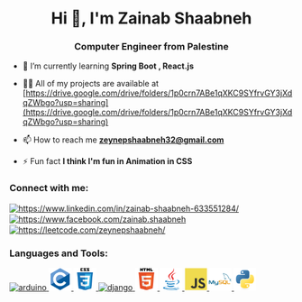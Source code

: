 <h1 align="center">Hi 👋, I'm Zainab Shaabneh</h1>
<h3 align="center">Computer Engineer from Palestine</h3>

- 🌱 I’m currently learning **Spring Boot , React.js**

- 👨‍💻 All of my projects are available at [https://drive.google.com/drive/folders/1p0crn7ABe1qXKC9SYfrvGY3jXdqZWbgo?usp=sharing](https://drive.google.com/drive/folders/1p0crn7ABe1qXKC9SYfrvGY3jXdqZWbgo?usp=sharing)

- 📫 How to reach me **zeynepshaabneh32@gmail.com**

- ⚡ Fun fact **I think I'm fun in Animation in CSS**

<h3 align="left">Connect with me:</h3>
<p align="left">
<a href="[https://www.linkedin.com/in/zainab-shaabneh-633551284]" target="blank"><img align="center" src="https://raw.githubusercontent.com/rahuldkjain/github-profile-readme-generator/master/src/images/icons/Social/linked-in-alt.svg" alt="https://www.linkedin.com/in/zainab-shaabneh-633551284/" height="30" width="40" /></a>
<a href="https://fb.com/https://www.facebook.com/zainab.shaabneh" target="blank"><img align="center" src="https://raw.githubusercontent.com/rahuldkjain/github-profile-readme-generator/master/src/images/icons/Social/facebook.svg" alt="https://www.facebook.com/zainab.shaabneh" height="30" width="40" /></a>
<a href="https://www.leetcode.com/https://leetcode.com/zeynepshaabneh/" target="blank"><img align="center" src="https://raw.githubusercontent.com/rahuldkjain/github-profile-readme-generator/master/src/images/icons/Social/leet-code.svg" alt="https://leetcode.com/zeynepshaabneh/" height="30" width="40" /></a>
</p>

<h3 align="left">Languages and Tools:</h3>
<p align="left"> <a href="https://www.arduino.cc/" target="_blank" rel="noreferrer"> <img src="https://cdn.worldvectorlogo.com/logos/arduino-1.svg" alt="arduino" width="40" height="40"/> </a> <a href="https://www.cprogramming.com/" target="_blank" rel="noreferrer"> <img src="https://raw.githubusercontent.com/devicons/devicon/master/icons/c/c-original.svg" alt="c" width="40" height="40"/> </a> <a href="https://www.w3schools.com/css/" target="_blank" rel="noreferrer"> <img src="https://raw.githubusercontent.com/devicons/devicon/master/icons/css3/css3-original-wordmark.svg" alt="css3" width="40" height="40"/> </a> <a href="https://www.djangoproject.com/" target="_blank" rel="noreferrer"> <img src="https://cdn.worldvectorlogo.com/logos/django.svg" alt="django" width="40" height="40"/> </a> <a href="https://www.w3.org/html/" target="_blank" rel="noreferrer"> <img src="https://raw.githubusercontent.com/devicons/devicon/master/icons/html5/html5-original-wordmark.svg" alt="html5" width="40" height="40"/> </a> <a href="https://www.java.com" target="_blank" rel="noreferrer"> <img src="https://raw.githubusercontent.com/devicons/devicon/master/icons/java/java-original.svg" alt="java" width="40" height="40"/> </a> <a href="https://developer.mozilla.org/en-US/docs/Web/JavaScript" target="_blank" rel="noreferrer"> <img src="https://raw.githubusercontent.com/devicons/devicon/master/icons/javascript/javascript-original.svg" alt="javascript" width="40" height="40"/> </a> <a href="https://www.mysql.com/" target="_blank" rel="noreferrer"> <img src="https://raw.githubusercontent.com/devicons/devicon/master/icons/mysql/mysql-original-wordmark.svg" alt="mysql" width="40" height="40"/> </a> <a href="https://www.python.org" target="_blank" rel="noreferrer"> <img src="https://raw.githubusercontent.com/devicons/devicon/master/icons/python/python-original.svg" alt="python" width="40" height="40"/> </a> </p>

